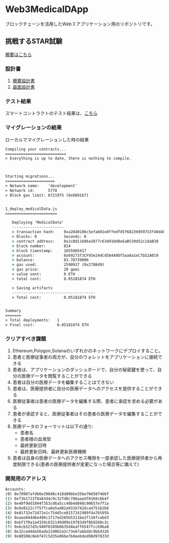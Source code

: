 # Web3MedicalDApp
ブロックチェーンを活用したWeb３アプリケーション用のリポジトリです。

## 挑戦するSTAR試験
 <a href="https://unchain-shiftbase.notion.site/2-Distributed-medical-database-Japanese-18540901b8114aa787e7ec3aa30d5602">概要はこちら</a>

### 設計書
 1. <a href="./docs/design.md">概要設計書</a>
 2. <a href="./docs/page.md">画面設計書</a>

### テスト結果

スマートコントラクトのテスト結果は、<a href="./docs/testResult.md">こちら</a>

### マイグレーションの結果

ローカルでマイグレーションした時の結果

```cmd
Compiling your contracts...
===========================
> Everything is up to date, there is nothing to compile.



Starting migrations...
======================
> Network name:    'development'
> Network id:      5778
> Block gas limit: 6721975 (0x6691b7)


1_deploy_medicalData.js
=======================

   Deploying 'MedicalData'
   -----------------------
   > transaction hash:    0xa2840106c5efab01e8ffedfd5f68239d59753f40d4be75a9c0ebd769d5209efb
   > Blocks: 0            Seconds: 0
   > contract address:    0x2cBd11686a3877c634910d8eEaB539d52c1daB38
   > block number:        814
   > block timestamp:     1655965417
   > account:             0x69273f3CF93e244Cd58449Df5aa8a1eC7b52A019
   > balance:             83.78739006
   > gas used:            2590937 (0x2788d9)
   > gas price:           20 gwei
   > value sent:          0 ETH
   > total cost:          0.05181874 ETH

   > Saving artifacts
   -------------------------------------
   > Total cost:          0.05181874 ETH


Summary
=======
> Total deployments:   1
> Final cost:          0.05181874 ETH
```

### クリアすべき課題

1. Ethereum,Polygon,Solanaのいずれかのネットワークにデプロイすること。
2. 患者と医療従事者の両方が、自分のウォレットをアプリケーションに接続できる
3. 患者は、アプリケーションのダッシュボードで、自分の秘密鍵を使って、自分の医療データを閲覧することができる
4. 患者は自分の医療データを編集することはできない
5. 患者は、医療提供者に自分の医療データへのアクセスを提供することができる
6. 医療従事者は患者の医療データを編集する際、患者に承認を求める必要がある
7. 患者が承認すると、医療従事者はその患者の医療データを編集することができる
8. 医療データのフォーマットは以下の通り:
    - 患者名
    - 患者様の血液型
    - 最終更新日時
    - 最終更新日時、最終更新医療機関
9. 患者は自身の医療データへのアクセス権限を一度承認した医療提供者から再度制限できる(患者の医療提供者が変更になった場合等に備えて)

### 開発用のアドレス

```cmd
Accounts:
(0) 0x70987afd66e39048c418d80bbe35be76658f466f
(1) 0xf3b1722f0a83d4c9c32fd8c786aaedf0169c6b4f
(2) 0x40f9dd1894f353cd6a5cc48b4d848c90657e7f1a
(3) 0x9a9122c7f57fca0a5ad82a931b742dca4751b2b6
(4) 0x81f32e72d72e1c754d5ce8157241989f4a7b595b
(5) 0xaee844d6e496c1f17ed265b5311be2f116fcabd3
(6) 0xbf1f0a1a4159c632149d09e19f83d4f8b9260c3c
(7) 0x6cb527d3c940f0189b0635d4eaff6547fccb9ba0
(8) 0x32ce44da56ade22d062a2c73e67abbddc9bb4326
(9) 0x88508c0ebf47c5d35e86be7b8eebded98d97833d
```